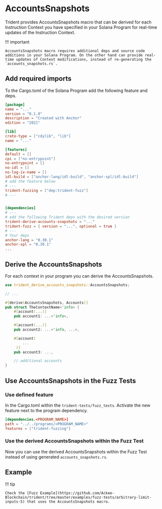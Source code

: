 # AccountsSnapshots

Trident provides AccountsSnapshots macro that can be derived for each Instruction Context you have specified in your Solana Program for real-time updates of the Instruction Context.

!!! important

    AccountsSnapshots macro requires additional deps and source code additions in your Solana Program. On the other hand can provide real-time updates of Context modifications, instead of re-generating the `accounts_snapshots.rs`.



## Add required imports

To the Cargo.toml of the Solana Program add the following feature and deps.

```toml
[package]
name = "..."
version = "0.1.0"
description = "Created with Anchor"
edition = "2021"

[lib]
crate-type = ["cdylib", "lib"]
name = "..."

[features]
default = []
cpi = ["no-entrypoint"]
no-entrypoint = []
no-idl = []
no-log-ix-name = []
idl-build = ["anchor-lang/idl-build", "anchor-spl/idl-build"]
# add the feature below
# ---
trident-fuzzing = ["dep:trident-fuzz"]
# ---


[dependencies]
# ---
# add the following Trident deps with the desired version
trident-derive-accounts-snapshots = "..."
trident-fuzz = { version = "...", optional = true }
# ---
# Your deps
anchor-lang = "0.30.1"
anchor-spl = "0.30.1"
...
```

## Derive the AccountsSnapshots

For each context in your program you can derive the AccountsSnapshots.

```rust
use trident_derive_accounts_snapshots::AccountsSnapshots;

// ...

#[derive(AccountsSnapshots, Accounts)]
pub struct TheContextName<'info> {
    #[account(...)]
    pub account1: ...<'info>,

    #[account(...)]
    pub account2: ...<'info, ...>,

    #[account(
        ...
     )]
    pub account3: ...,

    // additional accounts
}
```


## Use AccountsSnapshots in the Fuzz Tests

### Use defined feature

In the Cargo.toml within the `trident-tests/fuzz_tests`. Activate the new feature next to the program dependency.

```toml
[dependencies.<PROGRAM_NAME>]
path = "../../programs/<PROGRAM_NAME>"
features = ["trident-fuzzing"]
```

### Use the derived AccountsSnapshots within the Fuzz Test

Now you can use the derived AccountsSnapshots within the Fuzz Test instead of using generated `accounts_snapshots.rs`.

## Example

!!! tip

    Check the [Fuzz Example](https://github.com/Ackee-Blockchain/trident/tree/master/examples/fuzz-tests/arbitrary-limit-inputs-5) that uses the AccountsSnapshots macro.
